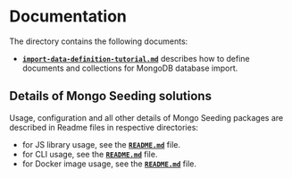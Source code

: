 # Documentation

The directory contains the following documents:

- **[`import-data-definition-tutorial.md`](./import-data-definition-tutorial.md)** describes how to define documents and collections for MongoDB database import.

## Details of Mongo Seeding solutions

Usage, configuration and all other details of Mongo Seeding packages are described in Readme files in respective directories:
- for JS library usage, see the **[`README.md`](../core/README.md)** file.
- for CLI usage, see the **[`README.md`](../cli/README.md)** file.
- for Docker image usage, see the **[`README.md`](../docker-image/README.md)** file.